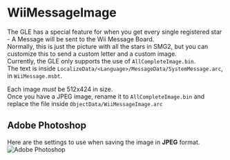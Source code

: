 # WiiMessageImage
The GLE has a special feature for when you get every single registered star - A Message will be sent to the Wii Message Board.<br/>
Normally, this is just the picture with all the stars in SMG2, but you can customize this to send a custom letter and a custom image.<br/>
Currently, the GLE only supports the use of `AllCompleteImage.bin`.<br/>
The text is inside `LocalizeData/<Language>/MessageData/SystemMessage.arc`, in `WiiMessage.msbt`.

Each image *must* be 512x424 in size.<br/>Once you have a JPEG image, rename it to `AllCompleteImage.bin` and replace the file inside `ObjectData/WiiMessageImage.arc`

## Adobe Photoshop
Here are the settings to use when saving the image in **JPEG** format.
![Adobe Photoshop](https://user-images.githubusercontent.com/44330283/147809623-bd64ef26-d633-4995-bb57-92d63c076f40.png)



